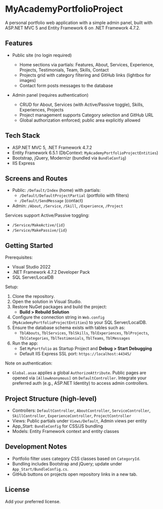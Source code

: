 # MyAcademyPortfolioProject

A personal portfolio web application with a simple admin panel, built with ASP.NET MVC 5 and Entity Framework 6 on .NET Framework 4.7.2.

## Features

- Public site (no login required)
  - Home sections via partials: Features, About, Services, Experience, Projects, Testimonials, Team, Skills, Contact
  - Projects grid with category filtering and GitHub links (lightbox for images)
  - Contact form posts messages to the database

- Admin panel (requires authentication)
  - CRUD for About, Services (with Active/Passive toggle), Skills, Experiences, Projects
  - Project management supports Category selection and GitHub URL
  - Global authorization enforced; public area explicitly allowed

## Tech Stack

- ASP.NET MVC 5, .NET Framework 4.7.2
- Entity Framework 6.5.1 (DbContext: `MyAcademyPortfolioProjectEntities`)
- Bootstrap, jQuery, Modernizr (bundled via `BundleConfig`)
- IIS Express

## Screens and Routes

- Public: `/Default/Index` (home) with partials:
  - `/Default/DefaultProjectPartial` (portfolio with filters)
  - `/Default/SendMessage` (contact)
- Admin: `/About`, `/Service`, `/Skill`, `/Experience`, `/Project`

Services support Active/Passive toggling:
- `/Service/MakeActive/{id}`
- `/Service/MakePassive/{id}`

## Getting Started

Prerequisites:
- Visual Studio 2022
- .NET Framework 4.7.2 Developer Pack
- SQL Server/LocalDB

Setup:
1. Clone the repository.
2. Open the solution in Visual Studio.
3. Restore NuGet packages and build the project:
   - __Build > Rebuild Solution__
4. Configure the connection string in `Web.config` (`MyAcademyPortfolioProjectEntities`) to your SQL Server/LocalDB.
5. Ensure the database schema exists with tables such as:
   - `TblAbouts`, `TblServices`, `TblSkills`, `TblExperiences`, `TblProjects`, `TblCategories`, `TblTestimonials`, `TblTeams`, `TblMessages`
6. Run the app:
   - Set `MyPortfolio` as Startup Project and __Debug > Start Debugging__
   - Default IIS Express SSL port: `https://localhost:44345/`

Note on authentication:
- `Global.asax` applies a global `AuthorizeAttribute`. Public pages are opened via `[AllowAnonymous]` on `DefaultController`. Integrate your preferred auth (e.g., ASP.NET Identity) to access admin controllers.

## Project Structure (high-level)

- Controllers: `DefaultController`, `AboutController`, `ServiceController`, `SkillController`, `ExperienceController`, `ProjectController`
- Views: Public partials under `Views/Default`, Admin views per entity
- App_Start: `BundleConfig` for CSS/JS bundling
- Models: Entity Framework context and entity classes

## Development Notes

- Portfolio filter uses category CSS classes based on `CategoryId`.
- Bundling includes Bootstrap and jQuery; update under `App_Start/BundleConfig.cs`.
- GitHub buttons on projects open repository links in a new tab.

## License

Add your preferred license.